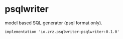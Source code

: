 # psqlwriter


model based SQL generator (psql format only).

```
implementation 'io.zrz.psqlwriter:psqlwriter:0.1.0'
```